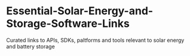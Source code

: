 # Essential-Solar-Energy-and-Storage-Software-Links
Curated links to APIs, SDKs, paltforms and tools relevant to solar energy and battery storage
